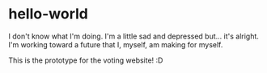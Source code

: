 # hello-world

I don't know what I'm doing. I'm a little sad and depressed but... it's alright. I'm working toward a future that I, myself, am making for myself.

This is the prototype for the voting website! :D
